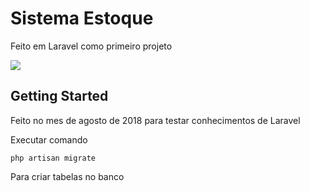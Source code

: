 # Sistema Estoque
Feito em Laravel como primeiro projeto

<p><a href=""><img src="https://img.shields.io/badge/vers%C3%A3o-v1.1.0-green.svg"></a></p>

## Getting Started
Feito no mes de agosto de 2018 para testar conhecimentos de Laravel

Executar comando
```
php artisan migrate
```
Para criar tabelas no banco
